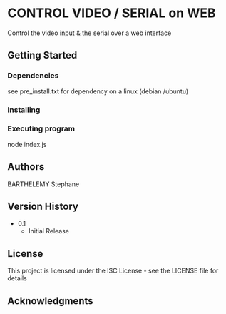 # CONTROL VIDEO / SERIAL on WEB 

Control the video input & the serial over a web interface 


## Getting Started

### Dependencies

see pre_install.txt for dependency on a linux (debian /ubuntu)

### Installing



### Executing program

node index.js 

## Authors

BARTHELEMY Stephane 

## Version History

* 0.1
    * Initial Release

## License

This project is licensed under the ISC License - see the LICENSE file for details

## Acknowledgments
